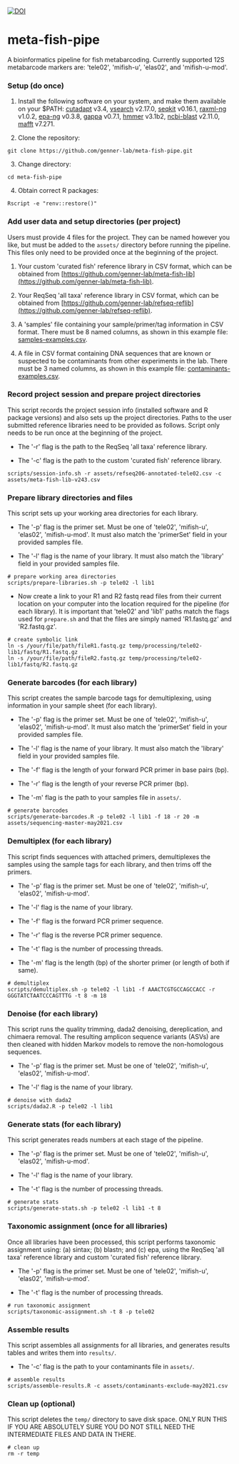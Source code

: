 [![DOI](https://zenodo.org/badge/369834333.svg)](https://zenodo.org/badge/latestdoi/369834333)

# meta-fish-pipe

A bioinformatics pipeline for fish metabarcoding. Currently supported 12S metabarcode markers are: 'tele02', 'mifish-u', 'elas02', and 'mifish-u-mod'.

### Setup (do once)

1. Install the following software on your system, and make them available on your $PATH: [cutadapt](https://github.com/marcelm/cutadapt) v3.4, [vsearch](https://github.com/torognes/vsearch) v2.17.0, [seqkit](https://github.com/shenwei356/seqkit) v0.16.1, [raxml-ng](https://github.com/amkozlov/raxml-ng) v1.0.2, [epa-ng](https://github.com/Pbdas/epa-ng) v0.3.8, [gappa](https://github.com/lczech/gappa) v0.7.1, [hmmer](http://hmmer.org/) v3.1b2, [ncbi-blast](https://blast.ncbi.nlm.nih.gov/Blast.cgi?CMD=Web&PAGE_TYPE=BlastDocs&DOC_TYPE=Download) v2.11.0, [mafft](http://mafft.cbrc.jp/alignment/software/) v7.271.

2. Clone the repository:

```
git clone https://github.com/genner-lab/meta-fish-pipe.git
```

3. Change directory:

```
cd meta-fish-pipe
```

4. Obtain correct R packages:

```
Rscript -e "renv::restore()"
```

### Add user data and setup directories (per project)

Users must provide 4 files for the project. They can be named however you like, but must be added to the `assets/` directory before running the pipeline. This files only need to be provided once at the beginning of the project.

1. Your custom 'curated fish' reference library in CSV format, which can be obtained from [https://github.com/genner-lab/meta-fish-lib](https://github.com/genner-lab/meta-fish-lib).

2. Your ReqSeq 'all taxa' reference library in CSV format, which can be obtained from [https://github.com/genner-lab/refseq-reflib](https://github.com/genner-lab/refseq-reflib).

3. A 'samples' file containing your sample/primer/tag information in CSV format. There must be 8 named columns, as shown in this example file: [samples-examples.csv](assets/examples/samples-examples.csv).

4. A file in CSV format containing DNA sequences that are known or suspected to be contaminants from other experiments in the lab. There must be 3 named columns, as shown in this example file: [contaminants-examples.csv](assets/examples/contaminants-examples.csv).

### Record project session and prepare project directories 

This script records the project session info (installed software and R package versions) and also sets up the project directories. Paths to the user submitted reference libraries need to be provided as follows. Script only needs to be run once at the beginning of the project.

- The '-r' flag is the path to the ReqSeq 'all taxa' reference library.

- The '-c' flag is the path to the custom 'curated fish' reference library.

```
scripts/session-info.sh -r assets/refseq206-annotated-tele02.csv -c assets/meta-fish-lib-v243.csv
```

### Prepare library directories and files

This script sets up your working area directories for each library.

- The '-p' flag is the primer set. Must be one of 'tele02', 'mifish-u', 'elas02', 'mifish-u-mod'. It must also match the 'primerSet' field in your provided samples file.

- The '-l' flag is the name of your library. It must also match the 'library' field in your provided samples file.

```
# prepare working area directories
scripts/prepare-libraries.sh -p tele02 -l lib1
```

- Now create a link to your R1 and R2 fastq read files from their current location on your computer into the location required for the pipeline (for each library). It is important that 'tele02' and 'lib1' paths match the flags used for `prepare.sh` and that the files are simply named 'R1.fastq.gz' and 'R2.fastq.gz'. 

```
# create symbolic link
ln -s /your/file/path/fileR1.fastq.gz temp/processing/tele02-lib1/fastq/R1.fastq.gz
ln -s /your/file/path/fileR2.fastq.gz temp/processing/tele02-lib1/fastq/R2.fastq.gz

```


### Generate barcodes (for each library)

This script creates the sample barcode tags for demultiplexing, using information in your sample sheet (for each library).

- The '-p' flag is the primer set. Must be one of 'tele02', 'mifish-u', 'elas02', 'mifish-u-mod'. It must also match the 'primerSet' field in your provided samples file.

- The '-l' flag is the name of your library. It must also match the 'library' field in your provided samples file.

- The '-f' flag is the length of your forward PCR primer in base pairs (bp).

- The '-r' flag is the length of your reverse PCR primer (bp).

- The '-m' flag is the path to your samples file in `assets/`.

```
# generate barcodes
scripts/generate-barcodes.R -p tele02 -l lib1 -f 18 -r 20 -m assets/sequencing-master-may2021.csv
```

### Demultiplex (for each library)

This script finds sequences with attached primers, demultiplexes the samples using the sample tags for each library, and then trims off the primers.

- The '-p' flag is the primer set. Must be one of 'tele02', 'mifish-u', 'elas02', 'mifish-u-mod'.

- The '-l' flag is the name of your library.

- The '-f' flag is the forward PCR primer sequence.

- The '-r' flag is the reverse PCR primer sequence.

- The '-t' flag is the number of processing threads.

- The '-m' flag is the length (bp) of the shorter primer (or length of both if same).

```
# demultiplex
scripts/demultiplex.sh -p tele02 -l lib1 -f AAACTCGTGCCAGCCACC -r GGGTATCTAATCCCAGTTTG -t 8 -m 18
```

### Denoise (for each library)

This script runs the quality trimming, dada2 denoising, dereplication, and chimaera removal. The resulting amplicon sequence variants (ASVs) are then cleaned with hidden Markov models to remove the non-homologous sequences.

- The '-p' flag is the primer set. Must be one of 'tele02', 'mifish-u', 'elas02', 'mifish-u-mod'.

- The '-l' flag is the name of your library.

```
# denoise with dada2
scripts/dada2.R -p tele02 -l lib1
```

### Generate stats (for each library)

This script generates reads numbers at each stage of the pipeline. 

- The '-p' flag is the primer set. Must be one of 'tele02', 'mifish-u', 'elas02', 'mifish-u-mod'.

- The '-l' flag is the name of your library.

- The '-t' flag is the number of processing threads.

```
# generate stats
scripts/generate-stats.sh -p tele02 -l lib1 -t 8
```

### Taxonomic assignment (once for all libraries)

Once all libraries have been processed, this script performs taxonomic assignment using: (a) sintax; (b) blastn; and (c) epa, using the ReqSeq 'all taxa' reference library and custom 'curated fish' reference library.

- The '-p' flag is the primer set. Must be one of 'tele02', 'mifish-u', 'elas02', 'mifish-u-mod'.

- The '-t' flag is the number of processing threads.

```
# run taxonomic assignment
scripts/taxonomic-assignment.sh -t 8 -p tele02
```

### Assemble results

This script assembles all assignments for all libraries, and generates results tables and writes them into `results/`.

- The '-c' flag is the path to your contaminants file in `assets/`.

```
# assemble results
scripts/assemble-results.R -c assets/contaminants-exclude-may2021.csv
```


### Clean up (optional)

This script deletes the `temp/` directory to save disk space. ONLY RUN THIS IF YOU ARE ABSOLUTELY SURE YOU DO NOT STILL NEED THE INTERMEDIATE FILES AND DATA IN THERE. 

```
# clean up
rm -r temp
```
